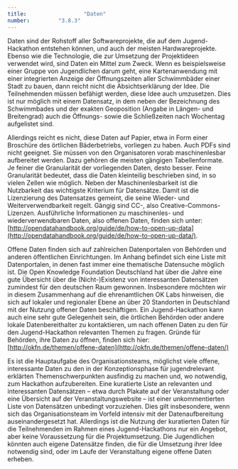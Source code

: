 ```yaml
---
title: 					"Daten"
number: 		"3.8.3"
---
```


Daten sind der Rohstoff aller Softwareprojekte, die auf dem Jugend-Hackathon entstehen können, und auch der meisten Hardwareprojekte. Ebenso wie die Technologie, die zur Umsetzung der Projektideen verwendet wird, sind Daten ein Mittel zum Zweck. Wenn es beispielsweise einer Gruppe von Jugendlichen darum geht, eine Kartenanwendung mit einer integrierten Anzeige der Öffnungszeiten aller Schwimmbäder einer Stadt zu bauen, dann reicht nicht die Absichtserklärung der Idee. Die Teilnehmenden müssen befähigt werden, diese Idee auch umzusetzen. Dies ist nur möglich mit einem Datensatz, in dem neben der Bezeichnung des Schwimmbades und der exakten Geoposition (Angabe in Längen- und Breitengrad) auch die Öffnungs- sowie die Schließzeiten nach Wochentag aufgelistet sind.

Allerdings reicht es nicht, diese Daten auf Papier, etwa in Form einer Broschüre des örtlichen Bäderbetriebs, vorliegen zu haben. Auch PDFs sind nicht geeignet. Sie müssen von den Organisatoren vorab maschinenlesbar aufbereitet werden. Dazu gehören die meisten gängigen Tabellenformate. Je feiner die Granularität der vorliegenden Daten, desto besser. Feine Granularität bedeutet, dass die Daten kleinteilig beschrieben sind, in so vielen Zellen wie möglich. Neben der Maschinenlesbarkeit ist die Nutzbarkeit das wichtigste Kriterium für Datensätze. Damit ist die Lizenzierung des Datensatzes gemeint, die seine Wieder- und Weiterverwendbarkeit regelt. Gängig sind CC-, also Creative-Commons-Lizenzen. Ausführliche Informationen zu maschinenles- und wiederverwendbaren Daten, also offenen Daten, finden sich unter: [http://opendatahandbook.org/guide/de/how-to-open-up-data](http://opendatahandbook.org/guide/de/how-to-open-up-data/). 

Offene Daten finden sich auf zahlreichen Datenportalen von Behörden und anderen öffentlichen Einrichtungen. Im Anhang befindet sich eine Liste mit Datenportalen, in denen fast immer eine thematische Datensuche möglich ist. Die Open Knowledge Foundation Deutschland hat über die Jahre eine gute Übersicht über die (Nicht-)Existenz von interessanten Datensätzen zumindest für den deutschen Raum gewonnen. Insbesondere möchten wir in diesem Zusammenhang auf die ehrenamtlichen OK Labs hinweisen, die sich auf lokaler und regionaler Ebene an über 20 Standorten in Deutschland mit der Nutzung offener Daten beschäftigen. Ein Jugend-Hackathon kann auch eine sehr gute Gelegenheit sein, die örtlichen Behörden oder andere lokale Datenbereithalter zu kontaktieren, um nach offenen Daten zu den für den Jugend-Hackathon relevanten Themen zu fragen. Gründe für Behörden, ihre Daten zu öffnen, finden sich hier: [http://okfn.de/themen/offene-daten](http://okfn.de/themen/offene-daten/)

Es ist die Hauptaufgabe des Organisationsteams, möglichst viele offene, interessante Daten zu den in der Konzeptionsphase für jugendrelevant erklärten Themenschwerpunkten ausfindig zu machen und, wo notwendig, zum Hackathon aufzubereiten. Eine kuratierte Liste an relevanten und interessanten Datensätzen – etwa durch Plakate auf der Veranstaltung oder eine Übersicht auf der Veranstaltungswebsite – ist einer unkommentierten Liste von Datensätzen unbedingt vorzuziehen. Dies gilt insbesondere, wenn sich das Organisationsteam im Vorfeld intensiv mit der Datenaufbereitung auseinandergesetzt hat. Allerdings ist die Nutzung der kuratierten Daten für die Teilnehmenden im Rahmen eines Jugend-Hackathons nur ein Angebot, aber keine Voraussetzung für die Projektumsetzung. Die Jugendlichen könnten auch eigene Datensätze finden, die für die Umsetzung ihrer Idee notwendig sind, oder im Laufe der Veranstaltung eigene offene Daten erheben.